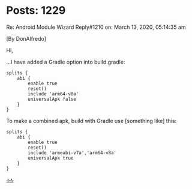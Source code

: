 <div class="header" id="myHeader">
  <div class="navbar" w3-include-html="/menu.inc"> </div>
</div>
<div class="title"><script> document.write(document.title);</script></div>  
<main>
<!-- markdownlint-disable-next-line -->
<span id="topo"><span>

# Posts: 1229

Re: Android Module Wizard 
Reply#1210 on: March 13, 2020, 05:14:35 am

[By DonAlfredo]


Hi,

...I have added a Gradle option into build.gradle:

    splits {
        abi {
            enable true
            reset()
            include 'arm64-v8a'
            universalApk false
        }
    }


To make a combined apk, build with Gradle use [something like] this:

    splits {
        abi {
            enable true
            reset()
            include 'armeabi-v7a','arm64-v8a'
            universalApk true
        }
    }
</main>

[🔝🔝](#topo "Retorna ao topo")